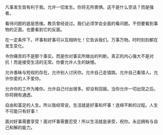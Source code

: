 凡事发生皆有利于我。允许一切发生。你将无所畏惧。这不是什么空话？而是强者。

看待问题的底层思维。教员曾经说过。我们必须学会全面的看问题。不但要看到事物的正面。也要看到它的反面。

在一定条件下。坏事和好事可以互相转化！它告诉我们。万事万物。时时刻刻都在发生变化。

令你痛苦的不是那个事实。而是你对事实所做出的判断。真正的内心强大不是对抗！而是接受生活的无常。你要允许人生的缺憾。

允许愚昧与短视的存在。允许别人讨厌你。允许自己走错路。允许自己看错人。允许你爱的人不爱你。

允许你的工作为难你。允许自己付出很多。却没有回报。当你允许一切出现之后。你将拥有通透。

自由和富足的人生。所以我经常说，生活就是好事和坏事！连绵不断的过程。人生不可能只有好事！

面对好事需要享受！面对坏事需要忍受！所以生活就是承受，祝你。永远拥有与自己和解的能力。